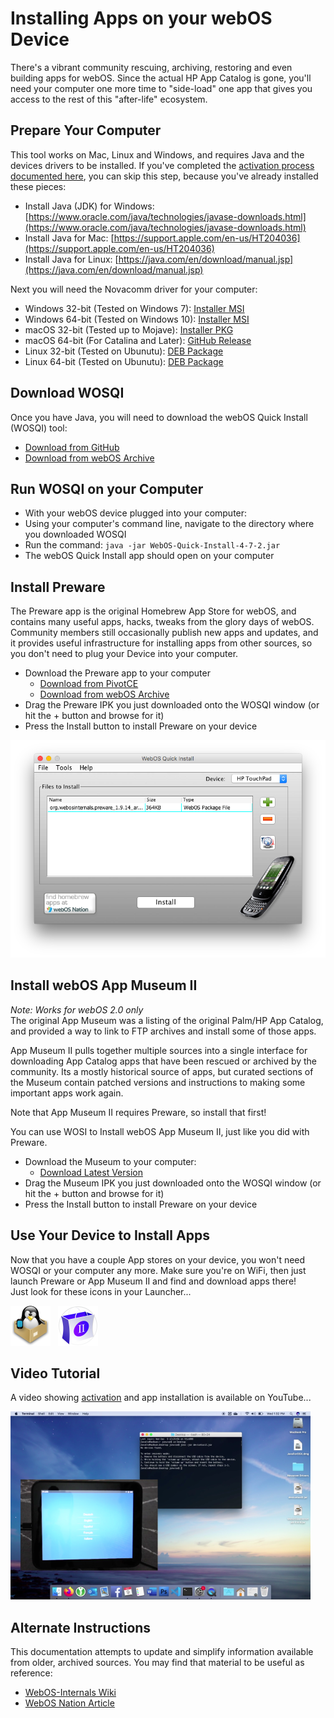 # Installing Apps on your webOS Device

There's a vibrant community rescuing, archiving, restoring and even building apps for webOS. Since the actual HP App Catalog is gone, you'll need your computer one more time to "side-load" one app that gives you access to the rest of this "after-life" ecosystem.

## Prepare Your Computer

This tool works on Mac, Linux and Windows, and requires Java and the devices drivers to be installed. If you've completed the [activation process documented here](activate.md), you can skip this step, because you've already installed these pieces:

* Install Java (JDK) for Windows: [https://www.oracle.com/java/technologies/javase-downloads.html](https://www.oracle.com/java/technologies/javase-downloads.html)
* Install Java for Mac: [https://support.apple.com/en-us/HT204036](https://support.apple.com/en-us/HT204036)
* Install Java for Linux: [https://java.com/en/download/manual.jsp](https://java.com/en/download/manual.jsp)

Next you will need the Novacomm driver for your computer:

* Windows 32-bit (Tested on Windows 7): [Installer MSI](http://www.webosarchive.com/activation/drivers/novacom-win-32/)
* Windows 64-bit (Tested on Windows 10): [Installer MSI](http://www.webosarchive.com/activation/drivers/novacom-win-64/)
* macOS 32-bit (Tested up to Mojave): [Installer PKG](http://www.webosarchive.com/activation/drivers/novacom-mac/)
* macOS 64-bit (For Catalina and Later): [GitHub Release](https://github.com/incidentist/novacomd/releases/tag/macos64)
* Linux 32-bit (Tested on Ubunutu): [DEB Package](http://www.webosarchive.com/activation/drivers/novacom-linux-32/)
* Linux 64-bit (Tested on Ubunutu): [DEB Package](http://www.webosarchive.com/activation/drivers/novacom-linux-64/)

## Download WOSQI

Once you have Java, you will need to download the webOS Quick Install (WOSQI) tool:

* [Download from GitHub](https://github.com/NotAlexNoyle/webos-quick-install/releases)
* [Download from webOS Archive](http://www.webosarchive.com/activation/WebOS-Quick-Install-4-7-2.jar)

## Run WOSQI on your Computer

* With your webOS device plugged into your computer:
* Using your computer's command line, navigate to the directory where you downloaded WOSQI
* Run the command: `java -jar WebOS-Quick-Install-4-7-2.jar`
* The webOS Quick Install app should open on your computer

## Install Preware

The Preware app is the original Homebrew App Store for webOS, and contains many useful apps, hacks, tweaks from the glory days of webOS. Community members still occasionally publish new apps and updates, and it provides useful infrastructure for installing apps from other sources, so you don't need to plug your Device into your computer.

* Download the Preware app to your computer
    + [Download from PivotCE](http://ipkg.preware.net/feeds/webos-internals/armv7/org.webosinternals.preware_1.9.14_arm.ipk)
    + [Download from webOS Archive](http://www.webosarchive.com/activation/org.webosinternals.preware_1.9.14_arm.ipk)
* Drag the Preware IPK you just downloaded onto the WOSQI window (or hit the + button and browse for it)
* Press the Install button to install Preware on your device

![Install Preware from WebOS Quick Install](images/wosqi.png)

## Install webOS App Museum II

<i>Note: Works for webOS 2.0 only</i><br>
The original App Museum was a listing of the original Palm/HP App Catalog, and provided a way to link to FTP archives and install some of those apps.

App Museum II pulls together multiple sources into a single interface for downloading App Catalog apps that have been rescued or archived by the community. Its a mostly historical source of apps, but curated sections of the Museum contain patched versions and instructions to making some important apps work again.

Note that App Museum II requires Preware, so install that first!

You can use WOSI to Install webOS App Museum II, just like you did with Preware.

* Download the Museum to your computer:
    + [Download Latest Version](http://appcatalog.webosarchive.com/latest.php)
* Drag the Museum IPK you just downloaded onto the WOSQI window (or hit the + button and browse for it)
* Press the Install button to install Preware on your device

## Use Your Device to Install Apps

Now that you have a couple App stores on your device, you won't need WOSQI or your computer any more. Make sure you're on WiFi, then just launch Preware or App Museum II and find and download apps there!
<br>Just look for these icons in your Launcher...

![Preware](images/preware-icon.png) &nbsp;&nbsp;![App Museum II](images/appmuseum-icon.png)

## Video Tutorial

A video showing [activation](activate.md) and app installation is available on YouTube...

[![Video Tutorial](images/videotutorial.png)](https://www.youtube.com/watch?v=enQB3Tygebg "Activating a HP Touchpad")


## Alternate Instructions

This documentation attempts to update and simplify information available from older, archived sources. You may find that material to be useful as reference:

* [WebOS-Internals Wiki](https://webos-internals.org/wiki/Application:Preware#Installing_Preware_with_WebOS_Quick_Install)
* [WebOS Nation Article](https://www.webosnation.com/how-install-homebrew-apps-your-touchpad-or-webos-smartphone)